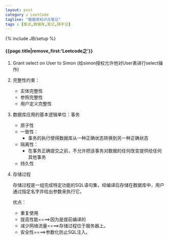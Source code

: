 ```yaml
---
layout: post
category : LeetCode
tagline: "数据库知识点笔记"
tags : [面试,数据库,笔记,随手记]
---
```

{% include JB/setup %}

<h4>{{page.title|remove_first:'Leetcode之'}}</h4>

1. Grant select on User to Simon (给simon授权允许他对User表进行select操作)

2. 完整性约束：
	* 实体完整性
	* 参照完整性
	* 用户定义完整性

3. 数据库应用的基本逻辑单位：事务
	* 原子性
	* 一致性：
		* 事务的执行使得数据库从一种正确状态转换到另一种正确状态
	* 隔离性：
		* 在事务正确提交之前，不允许把该事务对数据的任何改变提供给任何其他事务
	* 持久性

4. 存储过程
	
	存储过程是一组完成特定功能的SQL语句集，经编译后存储在数据库中，用户通过指定名字并给出参数来执行它。
	
	优点：
	* 重复使用
	* 提高性能====>因为是提前编译的
	* 减少网络流量====>存储过程位于服务器上。
	* 安全性====>参数化防止SQL注入。